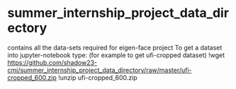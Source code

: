 # summer_internship_project_data_directory
contains all the data-sets required for eigen-face project
To get a dataset into jupyter-notebook type:
   (for example to get ufi-cropped dataset)
    !wget https://github.com/shadow23-cmi/summer_internship_project_data_directory/raw/master/ufi-cropped_600.zip
    !unzip ufi-cropped_600.zip
